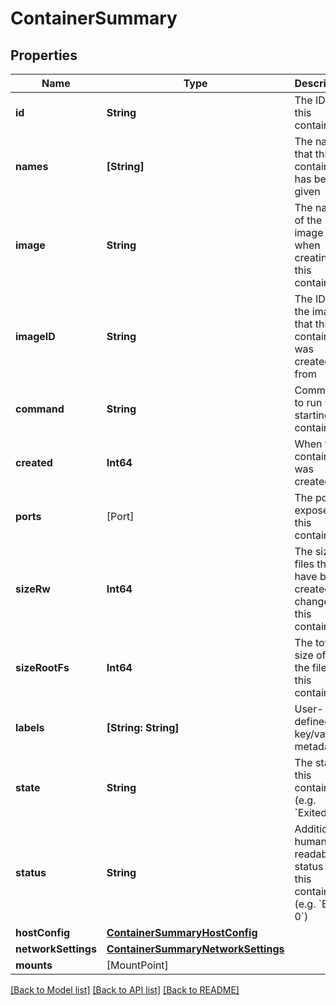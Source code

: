 # ContainerSummary

## Properties
Name | Type | Description | Notes
------------ | ------------- | ------------- | -------------
**id** | **String** | The ID of this container | [optional] 
**names** | **[String]** | The names that this container has been given | [optional] 
**image** | **String** | The name of the image used when creating this container | [optional] 
**imageID** | **String** | The ID of the image that this container was created from | [optional] 
**command** | **String** | Command to run when starting the container | [optional] 
**created** | **Int64** | When the container was created | [optional] 
**ports** | [Port] | The ports exposed by this container | [optional] 
**sizeRw** | **Int64** | The size of files that have been created or changed by this container | [optional] 
**sizeRootFs** | **Int64** | The total size of all the files in this container | [optional] 
**labels** | **[String: String]** | User-defined key/value metadata. | [optional] 
**state** | **String** | The state of this container (e.g. &#x60;Exited&#x60;) | [optional] 
**status** | **String** | Additional human-readable status of this container (e.g. &#x60;Exit 0&#x60;) | [optional] 
**hostConfig** | [**ContainerSummaryHostConfig**](ContainerSummaryHostConfig.md) |  | [optional] 
**networkSettings** | [**ContainerSummaryNetworkSettings**](ContainerSummaryNetworkSettings.md) |  | [optional] 
**mounts** | [MountPoint] |  | [optional] 

[[Back to Model list]](../README.md#documentation-for-models) [[Back to API list]](../README.md#documentation-for-api-endpoints) [[Back to README]](../README.md)


